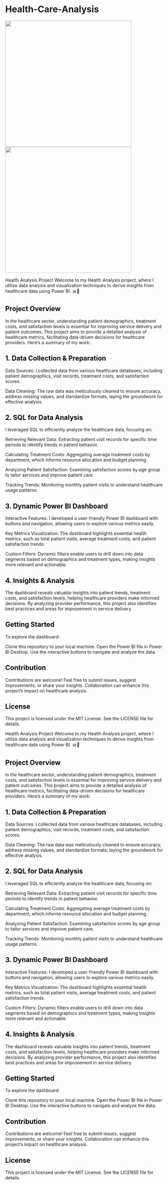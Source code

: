 # Health-Care-Analysis

<p float="left">
  <img src="https://github.com/user-attachments/assets/47af9002-1eb8-456c-9ee0-3b49c9705b6e" width="400" />
  <img src="https://github.com/user-attachments/assets/aa8f4ce6-3cc2-403b-bc86-7e04453ab458" width="400" /> 
</p>


Health Analysis Project
Welcome to my Health Analysis project, where I utilize data analysis and visualization techniques to derive insights from healthcare data using Power BI. 📊🏥

<h2 style="color:black;">Project Overview</h2>
In the healthcare sector, understanding patient demographics, treatment costs, and satisfaction levels is essential for improving service delivery and patient outcomes. This project aims to provide a detailed analysis of healthcare metrics, facilitating data-driven decisions for healthcare providers. Here’s a summary of my work:

<h2 style="color:black;">1. Data Collection & Preparation</h2>
Data Sources: I collected data from various healthcare databases, including patient demographics, visit records, treatment costs, and satisfaction scores.

Data Cleaning: The raw data was meticulously cleaned to ensure accuracy, address missing values, and standardize formats, laying the groundwork for effective analysis.

<h2 style="color:black;">2. SQL for Data Analysis</h2>
I leveraged SQL to efficiently analyze the healthcare data, focusing on:

Retrieving Relevant Data: Extracting patient visit records for specific time periods to identify trends in patient behavior.

Calculating Treatment Costs: Aggregating average treatment costs by department, which informs resource allocation and budget planning.

Analyzing Patient Satisfaction: Examining satisfaction scores by age group to tailor services and improve patient care.

Tracking Trends: Monitoring monthly patient visits to understand healthcare usage patterns.

<h2 style="color:black;">3. Dynamic Power BI Dashboard</h2>
Interactive Features: I developed a user-friendly Power BI dashboard with buttons and navigation, allowing users to explore various metrics easily.

Key Metrics Visualization: The dashboard highlights essential health metrics, such as total patient visits, average treatment costs, and patient satisfaction trends.

Custom Filters: Dynamic filters enable users to drill down into data segments based on demographics and treatment types, making insights more relevant and actionable.

<h2 style="color:black;">4. Insights & Analysis</h2>
The dashboard reveals valuable insights into patient trends, treatment costs, and satisfaction levels, helping healthcare providers make informed decisions. By analyzing provider performance, this project also identifies best practices and areas for improvement in service delivery.

<h2 style="color:black;">Getting Started</h2>
To explore the dashboard:

Clone this repository to your local machine.
Open the Power BI file in Power BI Desktop.
Use the interactive buttons to navigate and analyze the data.
<h2 style="color:black;">Contribution</h2>
Contributions are welcome! Feel free to submit issues, suggest improvements, or share your insights. Collaboration can enhance this project’s impact on healthcare analysis.

<h2 style="color:black;">License</h2>
This project is licensed under the MIT License. See the LICENSE file for details.


Health Analysis Project
Welcome to my Health Analysis project, where I utilize data analysis and visualization techniques to derive insights from healthcare data using Power BI. 📊🏥

<h2 style="color:black;">Project Overview</h2>
In the healthcare sector, understanding patient demographics, treatment costs, and satisfaction levels is essential for improving service delivery and patient outcomes. This project aims to provide a detailed analysis of healthcare metrics, facilitating data-driven decisions for healthcare providers. Here’s a summary of my work:

<h2 style="color:black;">1. Data Collection & Preparation</h2>
Data Sources: I collected data from various healthcare databases, including patient demographics, visit records, treatment costs, and satisfaction scores.

Data Cleaning: The raw data was meticulously cleaned to ensure accuracy, address missing values, and standardize formats, laying the groundwork for effective analysis.

<h2 style="color:black;">2. SQL for Data Analysis</h2>
I leveraged SQL to efficiently analyze the healthcare data, focusing on:

Retrieving Relevant Data: Extracting patient visit records for specific time periods to identify trends in patient behavior.

Calculating Treatment Costs: Aggregating average treatment costs by department, which informs resource allocation and budget planning.

Analyzing Patient Satisfaction: Examining satisfaction scores by age group to tailor services and improve patient care.

Tracking Trends: Monitoring monthly patient visits to understand healthcare usage patterns.

<h2 style="color:black;">3. Dynamic Power BI Dashboard</h2>
Interactive Features: I developed a user-friendly Power BI dashboard with buttons and navigation, allowing users to explore various metrics easily.

Key Metrics Visualization: The dashboard highlights essential health metrics, such as total patient visits, average treatment costs, and patient satisfaction trends.

Custom Filters: Dynamic filters enable users to drill down into data segments based on demographics and treatment types, making insights more relevant and actionable.

<h2 style="color:black;">4. Insights & Analysis</h2>
The dashboard reveals valuable insights into patient trends, treatment costs, and satisfaction levels, helping healthcare providers make informed decisions. By analyzing provider performance, this project also identifies best practices and areas for improvement in service delivery.

<h2 style="color:black;">Getting Started</h2>
To explore the dashboard:

Clone this repository to your local machine.
Open the Power BI file in Power BI Desktop.
Use the interactive buttons to navigate and analyze the data.
<h2 style="color:black;">Contribution</h2>
Contributions are welcome! Feel free to submit issues, suggest improvements, or share your insights. Collaboration can enhance this project’s impact on healthcare analysis.

<h2 style="color:black;">License</h2>
This project is licensed under the MIT License. See the LICENSE file for details.
